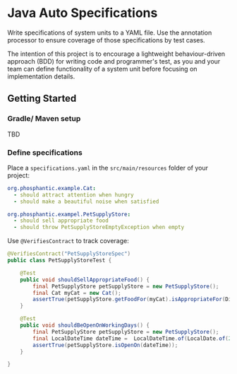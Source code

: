 # Java Auto Specifications

Write specifications of system units to a YAML file. Use the annotation processor to ensure coverage of those specifications by test cases.

The intention of this project is to encourage a lightweight behaviour-driven approach (BDD) for writing code and programmer's test, as you and your team can define functionality of a system unit before focusing on implementation details.

## Getting Started

### Gradle/ Maven setup
TBD

### Define specifications
Place a `specifications.yaml` in the `src/main/resources` folder of your project:
```yaml
org.phosphantic.example.Cat:
  - should attract attention when hungry
  - should make a beautiful noise when satisfied

org.phosphantic.exampel.PetSupplyStore:
  - should sell appropriate food
  - should throw PetSupplyStoreEmptyException when empty
```

Use `@VerifiesContract` to track coverage:

```java
@VerifiesContract("PetSupplyStoreSpec")
public class PetSupplyStoreTest {

    @Test
    public void shouldSellAppropriateFood() {
        final PetSupplyStore petSupplyStore = new PetSupplyStore();
        final Cat myCat = new Cat();
        assertTrue(petSupplyStore.getFoodFor(myCat).isAppropriateFor(DietaryType.CARNIVOROUS));
    }

    @Test
    public void shouldBeOpenOnWorkingDays() {
        final PetSupplyStore petSupplyStore = new PetSupplyStore();
        final LocalDateTime dateTime =  LocalDateTime.of(LocalDate.of(2024, 9, 4), LocalTime.of(10, 0));
        assertTrue(petSupplyStore.isOpenOn(dateTime));
    }

}
```
